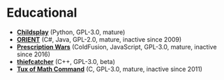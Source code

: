 [comment]: # (autogenerated content, do not edit)
# Educational

- **[Childsplay](childsplay.md)** (Python, GPL-3.0, mature)
- **[ORIENT](orient.md)** (C#, Java, GPL-2.0, mature, inactive since 2009)
- **[Prescription Wars](prescription_wars.md)** (ColdFusion, JavaScript, GPL-3.0, mature, inactive since 2016)
- **[thiefcatcher](thiefcatcher.md)** (C++, GPL-3.0, beta)
- **[Tux of Math Command](tux_of_math_command.md)** (C, GPL-3.0, mature, inactive since 2011)